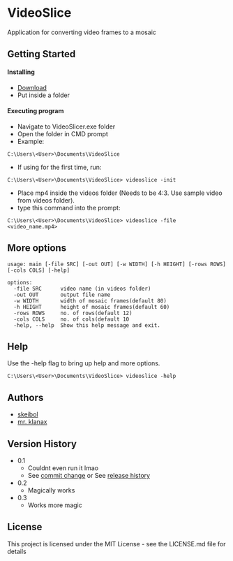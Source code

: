 # VideoSlice

Application for converting video frames to a mosaic

## Getting Started

#### Installing

* [Download](https://github.com/Skeibol/VideoSlice/raw/refs/heads/main/dist/VideoSlice.exe)
* Put inside a folder

#### Executing program

* Navigate to VideoSlicer.exe folder
* Open the folder in CMD prompt
* Example:

```
C:\Users\<User>\Documents\VideoSlice
```

* If using for the first time, run:

```console
C:\Users\<User>\Documents\VideoSlice> videoslice -init
```

* Place mp4 inside the videos folder (Needs to be 4:3. Use sample video from videos folder).
* type this command into the prompt:

```console
C:\Users\<User>\Documents\VideoSlice> videoslice -file <video_name.mp4>
```

## More options

```console
usage: main [-file SRC] [-out OUT] [-w WIDTH] [-h HEIGHT] [-rows ROWS] [-cols COLS] [-help]

options:
  -file SRC      video name (in videos folder)
  -out OUT       output file name
  -w WIDTH       width of mosaic frames(default 80)
  -h HEIGHT      height of mosaic frames(default 60)
  -rows ROWS     no. of rows(default 12)
  -cols COLS     no. of cols(default 10
  -help, --help  Show this help message and exit.
```

## Help

Use the -help flag to bring up help and more options.

```console
C:\Users\<User>\Documents\VideoSlice> videoslice -help
```

## Authors

* [skeibol](https://github.com/Skeibol/)
* [mr. klanax](https://hr.linkedin.com/in/karlo-klanac-3b14b7186)

## Version History

* 0.1
    * Couldnt even run it lmao
    * See [commit change](https://github.com/Skeibol/VideoSlice/commit/a53b4111529420a312c511aa78ac747233cccd49) or
      See [release history](https://github.com/Skeibol/VideoSlice/commits/main/)
* 0.2
    * Magically works
* 0.3
    * Works more magic

## License

This project is licensed under the MIT License - see the LICENSE.md file for details

